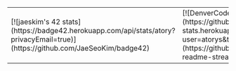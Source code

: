 <!---
AchioteTory/AchioteTory is a ✨ special ✨ repository because its `README.md` (this file) appears on your GitHub profile.
You can click the Preview link to take a look at your changes.
--->
<table>
<tr>
  <td>
[![jaeskim's 42 stats](https://badge42.herokuapp.com/api/stats/atory?privacyEmail=true)](https://github.com/JaeSeoKim/badge42)
 </td><td>
[![DenverCoder1's github streak](https://github-readme-streak-stats.herokuapp.com/?user=atorys&theme=nord)](https://github.com/DenverCoder1/github-readme-streak-stats)
  </td>
</tr>
  </table>


